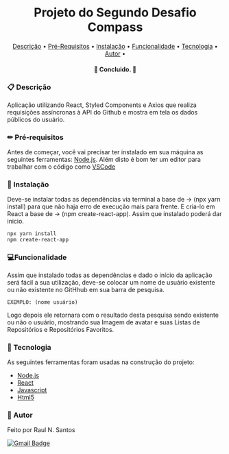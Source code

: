 <h1 align="center">  Projeto do Segundo Desafio Compass </h1>
<p align="center">
 <a href="#description">Descrição</a> •
 <a href="#requis">Pré-Requisitos</a> •
  <a href="#instal">Instalação</a> •
  <a href="#func">Funcionalidade</a> • 
 <a href="#tecnologias">Tecnologia</a> • 
 <a href="#autor">Autor</a> • 
 
 
</p>
<h4 align="center"> 
	🚧  Concluido.  🚧
</h4>

### 📋 Descrição

Aplicação utilizando React, Styled Components e Axios que realiza requisições assíncronas à API do Github e mostra em tela os dados públicos do usuário.

### ✏ Pré-requisitos

Antes de começar, você vai precisar ter instalado em sua máquina as seguintes ferramentas:
[Node.js](https://nodejs.org/en/).
Além disto é bom ter um editor para trabalhar com o código como [VSCode](https://code.visualstudio.com/)

### 🔧 Instalação

Deve-se instalar todas as dependências via terminal a base de -> (npx yarn install) para que não haja erro de execução mais para frente. E cria-lo em React a base de -> (npm create-react-app). Assim que instalado poderá dar inicio.

```
npx yarn install
npm create-react-app
```

### 💻Funcionalidade

Assim que instalado todas as dependências e dado o início da aplicação será fácil a sua utilização, deve-se colocar um nome de usuário existente ou não existente no GitHhub em sua barra de pesquisa.

```
EXEMPLO: (nome usuário)
```

Logo depois ele retornara com o resultado desta pesquisa sendo existente ou não o usuário, mostrando sua Imagem de avatar e suas Listas de Repositórios e Repositórios Favoritos.

### 🦾 Tecnologia

As seguintes ferramentas foram usadas na construção do projeto:

-   [Node.js](https://nodejs.org/en/)
-   [React](https://pt-br.reactjs.org/)
-   [Javascript](https://www.javascript.com/)
-   [Html5](https://www.w3.org/html/logo/)

### 🤖 Autor

<p>Feito por Raul N. Santos</p>

[![Gmail Badge](https://img.shields.io/badge/-raul.nsantos@gmail.com-c14438?style=flat-square&logo=Gmail&logoColor=white&link=mailto:raul.nsantos@gmail.com)](mailto:raul.nsantos@gmail.com)
